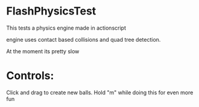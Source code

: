 FlashPhysicsTest
================

This tests a physics engine made in actionscript

engine uses contact based collisions and quad tree detection.

At the moment its pretty slow

Controls:
===================

Click and drag to create new balls. 
  Hold "m" while doing this for even more fun 
